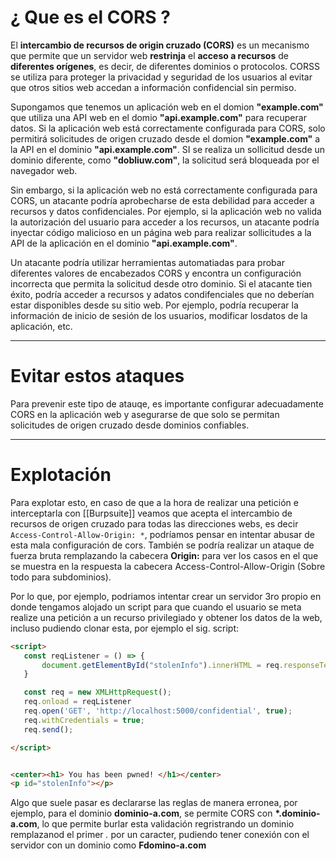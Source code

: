 # ¿ Que es el **CORS** ? 

El **intercambio de recursos de origin cruzado (CORS)** es un mecanismo que permite que un servidor web **restrinja** el **acceso a recursos** de **diferentes orígenes**, es decir, de diferentes dominios o protocolos. CORSS se utiliza para proteger la privacidad y seguridad de los usuarios al evitar que otros sitios web accedan a información confidencial sin permiso. 

Supongamos que tenemos un aplicación web en el domion **"example.com"** que utiliza una API web en el domio **"api.example.com"** para recuperar datos. Si la aplicación web está correctamente configurada para CORS, solo permitirá solicitudes de origen cruzado desde el domion **"example.com"** a la API en el dominio **"api.example.com"**. SI se realiza un sollicitud desde un dominio diferente, como **"dobliuw.com"**, la solicitud será bloqueada por el navegador web. 

Sin embargo, si la aplicación web no está correctamente configurada para  CORS, un atacante podría aprobecharse de esta debilidad para acceder a recursos y datos confidenciales. Por ejemplo, si la aplicación web no valida la autorización del usuario para acceder a los recursos, un atacante podría inyectar código malicioso en un página web para realizar sollicitudes a la API de la aplicación en el dominio **"api.example.com"**. 

Un atacante podría utilizar herramientas automatiadas para probar diferentes valores de encabezados CORS y encontra un configuración incorrecta que permita la solicitud desde otro dominio. Si el atacante tien éxito, podría acceder a recursos y adatos condifenciales que no deberían estar disponibles desde su sitio web. Por ejemplo, podría recuperar la información de inicio de sesión de los usuarios, modificar losdatos de la aplicación, etc. 

----

# Evitar estos ataques 

Para prevenir este tipo de atauqe, es importante configurar adecuadamente CORS en la aplicación  web y asegurarse de que solo se permitan solicitudes de origen cruzado desde dominios confiables. 

----

# Explotación 

Para explotar esto, en caso de que a la hora de realizar una petición e interceptarla con [[Burpsuite]] veamos que acepta el intercambio de recursos de origen cruzado para todas las direcciones webs, es decir `Access-Control-Allow-Origin: *`, podríamos pensar en intentar abusar de esta mala configuración de cors. 
También se podría realizar un ataque de fuerza bruta remplazando la cabecera **Origin:** para ver los casos en el que se muestra en la respuesta la cabecera Access-Control-Allow-Origin (Sobre todo para subdominios).

Por lo que, por ejemplo, podriamos intentar crear un servidor 3ro propio en donde tengamos alojado un script para que cuando el usuario se meta realize una petición a un recurso privilegiado y obtener los datos de la web, incluso pudiendo clonar esta, por ejemplo el sig. script:  

```html 
<script>
   const reqListener = () => {
       document.getElementById("stolenInfo").innerHTML = req.responseText; 
   }

   const req = new XMLHttpRequest();
   req.onload = reqListener
   req.open('GET', 'http://localhost:5000/confidential', true); 
   req.withCredentials = true;
   req.send(); 

</script>


<center><h1> You has been pwned! </h1></center> 
<p id="stolenInfo"></p>
```

Algo que suele pasar es declararse las reglas de manera erronea, por ejemplo, para el dominio **dominio-a.com**, se permite CORS con **\*.dominio-a.com**, lo que permite burlar esta validación regristrando un dominio remplazanod el primer *.* por un caracter, pudiendo tener conexión con el servidor con un dominio como **Fdomino-a.com** 

